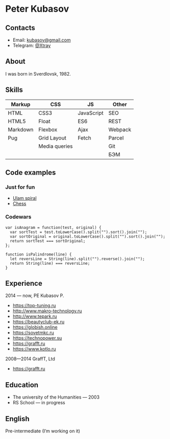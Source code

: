 # Peter Kubasov

## Contacts

- Email: <kubasov@gmail.com>
- Telegram: [@Xtray](http://t.me/Xtray)

## About

I was born in Sverdlovsk, 1982.

## Skills

| Markup   | CSS           | JS         | Other   |
| -------- | ------------- | ---------- | ------- |
| HTML     | CSS3          | JavaScript | SEO     |
| HTML5    | Float         | ES6        | REST    |
| Markdown | Flexbox       | Ajax       | Webpack |
| Pug      | Grid Layout   | Fetch      | Parcel  |
|          | Media queries |            | Git     |
|          |               |            | БЭМ     |

## Code examples

### Just for fun

- [Ulam spiral](https://codesandbox.io/s/ulam-spiral-ejw6y)
- [Chess](https://kubasovp.github.io/chess/)

### Codewars

```
var isAnagram = function(test, original) {
  var sortTest = test.toLowerCase().split("").sort().join("");
  var sortOriginal = original.toLowerCase().split("").sort().join("");
  return sortTest === sortOriginal;
};
```

```
function isPalindrome(line) {
  let reversLine = String(line).split("").reverse().join("");
  return String(line) === reversLine;
}
```

## Experience

2014 — now, PE Kubasov P.

- https://top-tuning.ru
- http://www.makro-technology.ru
- http://www.tepark.ru
- https://beautyclub-ek.ru
- https://globish.online
- https://sovetmkc.ru
- https://technopower.su
- https://grafft.ru
- https://www.kotlo.ru

2008—2014 GraffT, Ltd

- https://grafft.ru

## Education

- The university of the Humanities — 2003
- RS School — in progress

## English

Pre-intermediate (I’m working on it)
